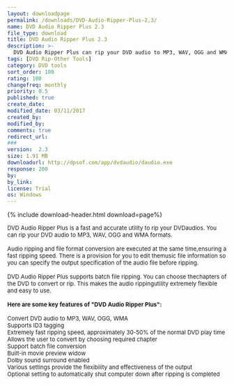 ```yaml
---
layout: downloadpage
permalink: /downloads/DVD-Audio-Ripper-Plus-2,3/
name: DVD Audio Ripper Plus 2.3
file_type: download
title: DVD Audio Ripper Plus 2.3
description: >-
  DVD Audio Ripper Plus can rip your DVD audio to MP3, WAV, OGG and WMA formats
tags: [DVD Rip-Other Tools]
category: DVD tools
sort_order: 100
rating: 100
changefreq: monthly
priority: 0.5
published: true
create_date: 
modified_date: 03/11/2017
created_by: 
modified_by: 
comments: true
redirect_url: 
### 
version:  2.3
size: 1.91 MB
downloadurl: http://dpsof.com/app/dvdaudio/daudio.exe
response: 200
by: 
by_link: 
license: Trial
os: Windows
---
```


{% include download-header.html download=page%}

<p style="fix-download-text !important">
<p><font size="2">DVD Audio Ripper Plus is a fast and accurate utility to rip your DVDaudios. You can rip your DVD audio to MP3, WAV, OGG and WMA formats. <br />
<br />
Audio ripping and file format conversion are executed at the same time,ensuring a fast ripping speed. There is a provision for you to edit themusic file information so you can specify the output specification of the audio file before ripping. <br />
<br />
DVD Audio Ripper Plus supports batch file ripping. You can choose thechapters of the DVD to convert or rip. This makes the audio rippingutility extremely flexible and easy to use.<br />
<br />
<span><strong>Here are some key features of "DVD Audio Ripper Plus":</strong></span><br />
<br />
Convert DVD audio to MP3, WAV, OGG, WMA <br />
Supports ID3 tagging <br />
Extremely fast ripping speed, approximately 30-50% of the normal DVD play time <br />
Allows the user to convert by choosing required chapter <br />
Support batch file conversion <br />
Built-in movie preview widow <br />
Dolby sound surround enabled <br />
Various settings provide the flexibility and effectiveness of the output <br />
Optional setting to automatically shut computer down after ripping is completed<br />
</font></p></p>
